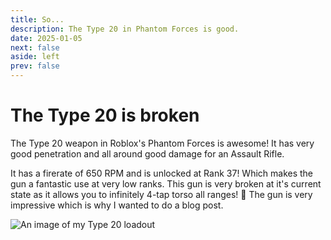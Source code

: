 ```yaml
---
title: So...
description: The Type 20 in Phantom Forces is good.
date: 2025-01-05
next: false
aside: left
prev: false
---
```


<Post authors="ld3z"/>

# The Type 20 is broken

The Type 20 weapon in Roblox's Phantom Forces is awesome! It has very good penetration and all around good damage for an Assault Rifle.

It has a firerate of 650 RPM and is unlocked at Rank 37! Which makes the gun a fantastic use at very low ranks. This gun is very broken at it's current state as it allows you to infinitely 4-tap torso all ranges! :eyes: The gun is very impressive which is why I wanted to do a blog post.

![An image of my Type 20 loadout](/Type20.png)